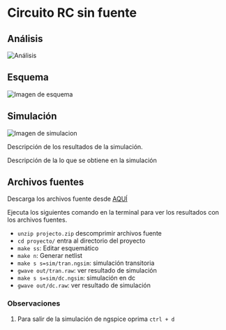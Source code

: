 # Circuito RC sin fuente

## Análisis

![Análisis](./image-ana.png)

## Esquema

![Imagen de esquema](./img/image.png)

## Simulación

![Imagen de simulacion](./imagen-de-simulacion)

Descripción de los resultados de la simulación.

Descripción de la lo que se obtiene en la simulación

## Archivos fuentes

Descarga los archivos fuente desde
[AQUÍ](./projecto.zip)

Ejecuta los siguientes comando en la terminal para ver los resultados
con los archivos fuentes.

* `unzip projecto.zip` descomprimir archivos fuente
* `cd proyecto/` entra al directorio del proyecto
* `make ss`: Editar esquemático
* `make n`: Generar netlist
* `make s s=sim/tran.ngsim`: simulación transitoria
* `gwave out/tran.raw`: ver resultado de simulación
* `make s s=sim/dc.ngsim`: simulación en dc
* `gwave out/dc.raw`: ver resultado de simulación

### Observaciones

1. Para salir de la simulación de ngspice oprima `ctrl + d`
